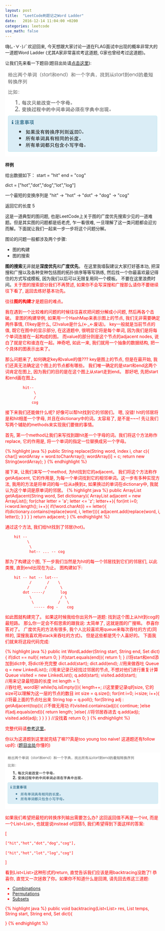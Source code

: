 ```yaml
---
layout: post
title:  "LeetCode刷题记之Word Ladder"
date:   2016-12-14 11:04:00 +0200
categories: leetcode
use_math: false
---
```


嗨(｡･∀･)ﾉﾞ欢迎回来, 今天想跟大家讨论一道在FLAG面试中出现的概率非常大的一道题Word Ladder (尤其A家非常喜欢考这道题, G家也曾经考过这道题)。

让我们先来看一下题目(题目出处请[点击这里]):

![Image](https://github.com/sophiesongge/sophiesongge.github.io/blob/master/images/Word_Ladder_I.png?raw=true)

**样例**

给出数据如下： start = "hit" end = "cog"

dict = \["hot","dot","dog","lot","log"\]

一个最短的变换序列是 "hit" -> "hot" -> "dot" -> "dog" -> "cog"

返回它的长度 5

这是一道典型的图问题, 也是LeetCode上关于图的广度优先搜索少见的一道难题。但是其实图的问题都是纸老虎, 乍一看很难, 一旦理解了这一类问题都会迎刃而解。下面就让我们一起来一步一步将这个问题分解。

图论的问题一般都涉及两个步骤:

* 图的构建
* 图的搜索

**图的搜索**无非就是**深度优先**和**广度优先**。 在这里我墙裂建议大家打好基本功, 把深搜和广搜以及各种变种包括图的拓扑排序等等写熟练, 然后找一个你最喜欢最记得住的方式写成模板, 
因为我们以后可以无限复用同一个模板。 不要在这里浪费时间。<font color="red">关于图的搜索部分我们不再赘述, 如果你不会写深搜和广搜那么请你不要继续往下看了, 返回去练好基本功先。<font> 

往往**图的构建**才是题目的难点。

我在遇到一个比较难的问题的时候往往喜欢把问题分解成小问题, 然后再各个击破。 拿图的构建举例, 如果用一个HashMap来表示图上的节点, 我们无非需要确定两件事情, (1)key是什么, (2)value是什么(<-_<-废话)。
 key一般就是当前节点的值, 既它在图中的显示部分, 在这道题中, 很明显它将是每个单词, 因为我们是将每个单词连接在一起构成的图。 而value的部分则是这个节点的adjacent nodes, 说白了就是它和谁连在一起。神奇吧,
 如此一来, 我们就用一个抽象的数据结构, 把一个具体的图表示出来了。
 
 那么问题来了, 如何确定key和value的值??? key是图上的节点, 但是在最开始, 我们还真无法确定这个图上的节点都有哪些。 我们唯一确定的是start和end这两个词肯定在图上, 因为我们的目的是在这个图上从start走到end。
 那好吧, 先把start和end画在图上。
 
            hit--
                 \
                 /
                cog

 接下来我们还能做什么呢? 好像可以帮hit找到它的邻居们。 嗯, 没错! hit的邻居将是和hit相差一个字母, 并且在dictionary中的词。太容易了, 是不是~~~! 先让我们写两个辅助的methods来实现我们要做的事情。
 
 首先, 第一个method让我们来写找到跟hit差一个字母的词。我们将这个方法称作replace, 它的作用是, 将一个单词的指定一位替换成另一个字母。
 
 {% highlight java %}
public String replace(String word, index i, char c){
    char[] wordArray = word.toCharArray();
    wordArray[i] = c;
    return new String(wordArray);
}
 {% endhighlight %}

接下来, 让我们来写一个method, 为hit找到它的adjacent。 我们将这个方法称作getAdjacent, 它的作用是, 为每一个单词找到它的相邻单词。这一步有多种实现方法, 
我用的方法是将单词的每一位从a换到z, 如果换过的单词在dictionary中, 我就认为这个单词是原单词的邻居。
{% highlight java %}
public ArrayList<String> getAdjacent(String word, Set<String> dictionary){
    ArrayList<String> adjacent = new ArrayList();
    for(char letter = 'a'; letter <= 'z'; letter++){
        for(int i=0; i<word.length(); i++){
            if(!word.charAt(i) == letter){
                if(dictionary.contains(replace(word, i, letter))){
                    adjacent.add(replace(word, i, letter));
                }
            }
        }
    }
    return adjacent;
}
{% endhighlight %}

通过这个方法, 我们给hit找到了邻居{hot}。

        hit --
              \
               \
               hot-- ... -- cog
               
那为了构建这个图, 下一步我们当然是为hit的每一个邻居找到它们的邻居们, 以此类推, 直到end出现在为止。 图构建如下:

        hit -- hot -- lot---
               /       /    \
              /       /      \
            dot -----/       log
               \             / \  
                \           /   \
                 ----- dog -    cog
                 

如此图就构建完了。 如果这时候我给你出另外一道题: 找到这个图上从hit到cog的最短路。 那么你一定会不假思索的跟我说: 太简单了, 这就是图的广搜嘛。 恭喜你答对了。
广度优先的方法有很多, 我个人比较喜欢用queue来每次吞吐的方式(同样的, 深搜我喜欢用stack来吞吐的方式)。 但是这些都是凭个人喜好的。 下面我们就来将这段代码完成:

{% highlight java %}
public int WordLadder(String start, String end, Set<String> dict){
    if(dict == null){
        return 0;
    }
    if(start.equals(end)){
        return 1;
    }
    //将start和end添加到dict中, 将dict补充完整
    dict.add(start);
    dict.add(end);
    //用来做吞吐
    Queue<String> q = new LinkedList();
    //用来记录已经找过邻居的节点, 不想对他们进行重复计算
    Queue<String> visited = new LinkedList();
    q.add(start);
    visited.add(start);    
    //用来记录最短路的长度
    int length = 1;    
    //吞吐吧, word哥!
    while(!q.isEmpty()){
        length++;
        //这里要记录q的size, 它的size可以理解为这一层的节点的数目
        int size = q.size();
        for(int i=0; i<size; i++){
            //将最上面的节点吐出来
            String top = q.poll();
            for(String adj : getAdjacent(top)){
                //不做无用功
                if(visited.contains(adj)){
                    continue;
                }else if(adj.equals(end)){
                    return length;
                }else{
                    //将邻居吞进去
                    q.add(adj);
                    visited.add(adj);
                }
            }
        }
    }
    //没找着
    return 0;
}
{% endhighlight %}
               
完整代码请[参考这里]。

你以为这道题到这里就完结了嘛??真是too young too naive! 这道题还有follow up的: ([题目出处]你懂的)

![Image](https://github.com/sophiesongge/sophiesongge.github.io/blob/master/images/Word_Ladder_II.png?raw=true)

如果我们希望把最短的转换序列输出需要怎么办? 这回返回值不再是一个int, 而是一个List<List<String>>, 也就是说instead of回答5, 我们希望得到下面这样的答案:

\[

    ["hit","hot","dot","dog","cog"],

    ["hit","hot","lot","log","cog"]

  \]
  

看到List<List<String>>这种形式的return, 直觉告诉我们应该是用backtracing没跑了! 恭喜你, 直觉又一次拯救了你。<font color="red">如果你不知道什么是回溯, 请先回去练这三道题: <font>

* [Combinations]
* [Permutations]
* [Subsets]

{% highlight java %}
public void backtracing(List<List<String>> res, List<String> temps, String start, String end, Set<String> dict){
    
    
}
{% endhighlight %}


[点击这里]: http://www.lintcode.com/zh-cn/problem/word-ladder/
[参考这里]: https://github.com/sophiesongge/LeetCode/blob/master/src/WordLadderI.java
[题目出处]: http://www.lintcode.com/zh-cn/problem/word-ladder-ii/
[Combinations]: http://www.lintcode.com/zh-cn/problem/combinations/
[Permutations]: http://www.lintcode.com/zh-cn/problem/permutations/
[Subsets]: http://www.lintcode.com/zh-cn/problem/subsets/